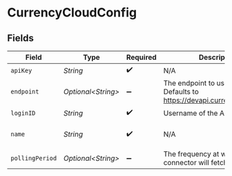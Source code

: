 # CurrencyCloudConfig


## Fields

| Field                                                                         | Type                                                                          | Required                                                                      | Description                                                                   | Example                                                                       |
| ----------------------------------------------------------------------------- | ----------------------------------------------------------------------------- | ----------------------------------------------------------------------------- | ----------------------------------------------------------------------------- | ----------------------------------------------------------------------------- |
| `apiKey`                                                                      | *String*                                                                      | :heavy_check_mark:                                                            | N/A                                                                           | XXX                                                                           |
| `endpoint`                                                                    | *Optional\<String>*                                                           | :heavy_minus_sign:                                                            | The endpoint to use for the API. Defaults to https://devapi.currencycloud.com | XXX                                                                           |
| `loginID`                                                                     | *String*                                                                      | :heavy_check_mark:                                                            | Username of the API Key holder                                                | XXX                                                                           |
| `name`                                                                        | *String*                                                                      | :heavy_check_mark:                                                            | N/A                                                                           | My CurrencyCloud Account                                                      |
| `pollingPeriod`                                                               | *Optional\<String>*                                                           | :heavy_minus_sign:                                                            | The frequency at which the connector will fetch transactions                  | 60s                                                                           |